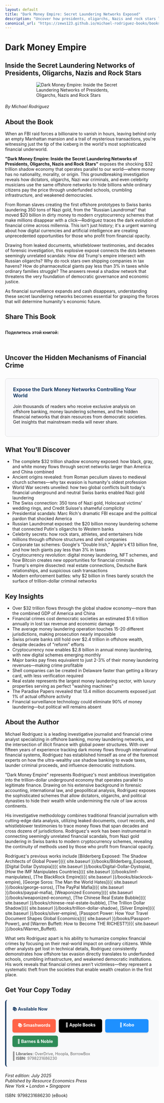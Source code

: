```yaml
---
layout: default
title: "Dark Money Empire: Secret Laundering Networks Exposed"
description: "Uncover how presidents, oligarchs, Nazis and rock stars launder billions through secret offshore networks. Rodriguez exposes the $32 trillion shadow economy."
canonical_url: "https://zews123.github.io/michael-rodriguez-books/books/Dark_Money_Empire"
---
```


# Dark Money Empire
## Inside the Secret Laundering Networks of Presidents, Oligarchs, Nazis and Rock Stars

<img src="{{ site.baseurl }}/assets/images/DARK MONEY EMPIRE.webp" alt="Dark Money Empire: Inside the Secret Laundering Networks of Presidents, Oligarchs, Nazis and Rock Stars" style="max-width: 300px; margin: 0 auto 20px; display: block;">

*By Michael Rodriguez*

## About the Book

When an FBI raid forces a billionaire to vanish in hours, leaving behind only an empty Manhattan mansion and a trail of mysterious transactions, you're witnessing just the tip of the iceberg in the world's most sophisticated financial underworld.

**"Dark Money Empire: Inside the Secret Laundering Networks of Presidents, Oligarchs, Nazis and Rock Stars"** exposes the shocking $32 trillion shadow economy that operates parallel to our world—where money has no nationality, morality, or origin. This groundbreaking investigation reveals how dictators, oligarchs, Nazi war criminals, and even celebrity musicians use the same offshore networks to hide billions while ordinary citizens pay the price through underfunded schools, crumbling infrastructure, and weakened democracies.

From Roman slaves creating the first offshore prototypes to Swiss banks laundering 350 tons of Nazi gold, from the "Russian Laundromat" that moved $20 billion in dirty money to modern cryptocurrency schemes that make millions disappear with a click—Rodriguez traces the dark evolution of financial crime across millennia. This isn't just history; it's a urgent warning about how digital currencies and artificial intelligence are creating unprecedented opportunities for those who profit from financial opacity.

Drawing from leaked documents, whistleblower testimonies, and decades of forensic investigation, this explosive exposé connects the dots between seemingly unrelated scandals: How did Trump's empire intersect with Russian oligarchs? Why do rock stars own shipping companies in tax havens? How do pharmaceutical giants pay less than 3% in taxes while ordinary families struggle? The answers reveal a shadow network that threatens the very foundation of democratic governance and economic justice.

As financial surveillance expands and cash disappears, understanding these secret laundering networks becomes essential for grasping the forces that will determine humanity's economic future.

## Share This Book

<div class="social-share" style="margin: 30px 0;">
  <p style="margin-bottom: 15px; font-weight: 600;">Поделитесь этой книгой:</p>
  <a href="https://twitter.com/intent/tweet?text=Check out 'Dark Money Empire' by Michael Rodriguez&url={{ site.url }}{{ site.baseurl }}{{ page.url }}&via=MRodriguezBooks" target="_blank" rel="noopener noreferrer" style="display: inline-block; margin-right: 15px; font-size: 24px; color: #1DA1F2;">
    <i class="fab fa-twitter-square"></i>
  </a>
  <a href="https://www.facebook.com/sharer/sharer.php?u={{ site.url }}{{ site.baseurl }}{{ page.url }}" target="_blank" rel="noopener noreferrer" style="display: inline-block; margin-right: 15px; font-size: 24px; color: #3b5998;">
    <i class="fab fa-facebook-square"></i>
  </a>
  <a href="https://www.linkedin.com/shareArticle?mini=true&url={{ site.url }}{{ site.baseurl }}{{ page.url }}&title=Dark Money Empire by Michael Rodriguez" target="_blank" rel="noopener noreferrer" style="display: inline-block; margin-right: 15px; font-size: 24px; color: #0077b5;">
    <i class="fab fa-linkedin"></i>
  </a>
  <a href="mailto:?subject=Check out this book: Dark Money Empire&body=I thought you might be interested in this book by Michael Rodriguez: {{ site.url }}{{ site.baseurl }}{{ page.url }}" style="display: inline-block; font-size: 24px; color: #333333;">
    <i class="fas fa-envelope-square"></i>
  </a>
</div>

## Uncover the Hidden Mechanisms of Financial Crime

<div style="background-color: #f9f9fb; padding: 25px; border-radius: 8px; margin: 30px 0; border: 1px solid #ddd;">
  <h3 style="margin-top: 0; color: #1a3c65;">Expose the Dark Money Networks Controlling Your World</h3>
  <p>Join thousands of readers who receive exclusive analysis on offshore banking, money laundering schemes, and the hidden financial networks that drain resources from democratic societies. Get insights that mainstream media will never share.</p>
  <script async data-uid="b2a1614bc4" src="https://michael-rodriguez.kit.com/b2a1614bc4/index.js"></script>
</div>

## What You'll Discover

- The complete $32 trillion shadow economy exposed: how black, gray, and white money flows through secret networks larger than America and China combined
- Ancient origins revealed: from Roman peculium slaves to medieval church schemes—why tax evasion is humanity's oldest profession
- World War secrets unveiled: how two global conflicts built today's financial underground and neutral Swiss banks enabled Nazi gold laundering
- The Swiss connection: 350 tons of Nazi gold, Holocaust victims' wedding rings, and Credit Suisse's shameful complicity
- Presidential scandals: Marc Rich's dramatic FBI escape and the political pardon that shocked America
- Russian Laundromat exposed: the $20 billion money laundering scheme that connected Putin's oligarchs to Western banks
- Celebrity secrets: how rock stars, athletes, and entertainers hide millions through offshore structures and shell companies
- Corporate tax schemes: Google's "Double Irish," Apple's €13 billion fine, and how tech giants pay less than 3% in taxes
- Cryptocurrency revolution: digital money laundering, NFT schemes, and how Bitcoin creates new opportunities for financial criminals
- Trump's empire dissected: real estate connections, Deutsche Bank relationships, and suspicious cash transactions
- Modern enforcement battles: why $2 billion in fines barely scratch the surface of trillion-dollar criminal networks

## Key Insights

- Over $32 trillion flows through the global shadow economy—more than the combined GDP of America and China
- Financial crimes cost democratic societies an estimated $1.6 trillion annually in lost tax revenue and economic damage
- The average money laundering operation touches 15-20 different jurisdictions, making prosecution nearly impossible
- Swiss private banks still hold over $2.4 trillion in offshore wealth, despite decades of "reform" efforts  
- Cryptocurrency now enables $2.8 billion in annual money laundering, with new digital schemes emerging monthly
- Major banks pay fines equivalent to just 2-3% of their money laundering revenues—making crime profitable
- Shell companies can be created in Delaware faster than getting a library card, with less verification required
- Real estate represents the largest money laundering sector, with luxury properties serving as perfect "washing machines"
- The Paradise Papers revealed that 13.4 million documents exposed just 1% of actual offshore activity
- Financial surveillance technology could eliminate 90% of money laundering—but political will remains absent

## About the Author

Michael Rodriguez is a leading investigative journalist and financial crime analyst specializing in offshore banking, money laundering networks, and the intersection of illicit finance with global power structures. With over fifteen years of experience tracking dark money flows through international financial systems, Rodriguez has established himself as one of the foremost experts on how the ultra-wealthy use shadow banking to evade taxes, launder criminal proceeds, and influence democratic institutions.

"Dark Money Empire" represents Rodriguez's most ambitious investigation into the trillion-dollar underground economy that operates parallel to legitimate finance. Drawing on his extensive background in forensic accounting, international law, and geopolitical analysis, Rodriguez exposes the sophisticated schemes that allow dictators, oligarchs, and political dynasties to hide their wealth while undermining the rule of law across continents.

His investigative methodology combines traditional financial journalism with cutting-edge data analysis, utilizing leaked documents, court records, and whistleblower testimonies to trace money flows that span decades and cross dozens of jurisdictions. Rodriguez's work has been instrumental in connecting seemingly unrelated financial scandals, from Nazi gold laundering in Swiss banks to modern cryptocurrency schemes, revealing the continuity of methods used by those who profit from financial opacity.

Rodriguez's previous works include [Bilderberg Exposed: The Shadow Architects of Global Power]({{ site.baseurl }}/books/Bilderberg_Exposed), [Digital Dollar Dystopia]({{ site.baseurl }}/books/Digital-Dollar-Dystopia), [How the IMF Manipulates Countries]({{ site.baseurl }}/books/imf-manipulates), [The BlackRock Empire]({{ site.baseurl }}/books/blackrock-empire), [George Soros: The Man the World Hates]({{ site.baseurl }}/books/george-soros), [The PayPal Mafia]({{ site.baseurl }}/books/paypal-mafia), [Weaponized Economy]({{ site.baseurl }}/books/weaponized-economy), [The Chinese Real Estate Bubble]({{ site.baseurl }}/books/chinese-real-estate-bubble), [The Trillion Dollar Shadow]({{ site.baseurl }}/books/trillion-dollar-shadow), [Silver Empire]({{ site.baseurl }}/books/silver-empire), [Passport Power: How Your Travel Document Shapes Global Economics]({{ site.baseurl }}/books/Passport-Power), and [Warren Buffett: How to Become THE RICHEST?]({{ site.baseurl }}/books/Warren_Buffett).

What sets Rodriguez apart is his ability to humanize complex financial crimes by focusing on their real-world impact on ordinary citizens. While other analysts get lost in technical details, Rodriguez consistently demonstrates how offshore tax evasion directly translates to underfunded schools, crumbling infrastructure, and weakened democratic institutions. His work reveals that financial crimes aren't victimless—they represent a systematic theft from the societies that enable wealth creation in the first place.

## Get Your Copy Today

<div style="background-color: #f8f9fa; padding: 20px; border-radius: 8px; margin: 20px 0; border-left: 4px solid #1a3c65;">
  <h4 style="margin-top: 0; color: #1a3c65;">📚 Available Now</h4>
  
  <div class="book-buttons" style="display: flex; flex-wrap: wrap; gap: 10px; margin-bottom: 15px;">
    <a href="https://www.smashwords.com/books/view/1810791" target="_blank" rel="noopener noreferrer" class="book-btn book-btn-smash">📚 Smashwords</a>
    <a href="https://books.apple.com/us/book/dark-money-empire/id6744848638" target="_blank" rel="noopener noreferrer" class="book-btn book-btn-apple">🍎 Apple Books</a>
    <a href="https://www.kobo.com/ww/en/ebook/dark-money-empire" target="_blank" rel="noopener noreferrer" class="book-btn book-btn-kobo">📖 Kobo</a>
    <a href="https://www.barnesandnoble.com/w/dark-money-empire-michael-rodriguez/1147636040" target="_blank" rel="noopener noreferrer" class="book-btn book-btn-bn">🏪 Barnes & Noble</a>
  </div>
  
  <p style="margin: 0; font-size: 0.9em; color: #666;">
    <strong>📖 Libraries:</strong> OverDrive, Hoopla, BorrowBox<br>
    <strong>📖 ISBN:</strong> 9798231686230
  </p>
</div>

<style>
.book-btn {
  background-color: #1a3c65;
  color: white;
  padding: 10px 16px;
  border-radius: 6px;
  text-decoration: none;
  font-weight: bold;
  display: inline-block;
  text-align: center;
  min-width: 110px;
  transition: transform 0.2s ease, box-shadow 0.2s ease;
  box-shadow: 0 2px 4px rgba(0,0,0,0.1);
}

.book-btn:hover {
  transform: translateY(-1px);
  box-shadow: 0 4px 8px rgba(0,0,0,0.15);
  text-decoration: none;
  color: white;
}

.book-btn-apple { background-color: #000; }
.book-btn-apple:hover { background-color: #333; }

.book-btn-kobo { background-color: #1e90ff; }
.book-btn-kobo:hover { background-color: #1c7ed6; }

.book-btn-smash { background-color: #ff6347; }
.book-btn-smash:hover { background-color: #e55347; }

.book-btn-bn { background-color: #2e8b57; }
.book-btn-bn:hover { background-color: #228b22; }

@media (max-width: 768px) {
  .book-buttons {
    flex-direction: column;
  }
  .book-btn {
    width: 100%;
    margin-bottom: 5px;
  }
}
</style>

*First edition: July 2025*  
*Published by Resource Economics Press*  
*New York • London • Singapore*

ISBN: 9798231686230 (eBook)
